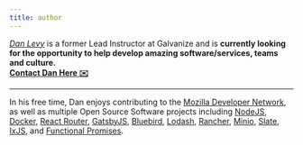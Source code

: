 ```yaml
---
title: author
---
```


[*Dan Levy*](https://danlevy.net/) is a former Lead Instructor at Galvanize and is **currently looking for the opportunity to help develop amazing software/services, teams and culture.**
<br />
[**Contact Dan Here ✉️**](/contact/)


------------------------------


In his free time, Dan enjoys contributing to the [Mozilla Developer Network](https://developer.mozilla.org/en-US/docs/Web/API/Fetch_API/Using_Fetch), as well as multiple Open Source Software projects including [NodeJS](https://github.com/nodejs/nodejs.org), [Docker](https://github.com/moby/moby), [React Router](https://github.com/ReactTraining/react-router/), [GatsbyJS](https://github.com/gatsbyjs/gatsby), [Bluebird](https://github.com/petkaantonov/bluebird), [Lodash](https://github.com/lodash/lodash), [Rancher](https://github.com/rancher/rancher), [Minio](https://github.com/minio/minio), [Slate](https://github.com/lord/slate), [IxJS](https://github.com/ReactiveX/IxJS), and [Functional Promises](https://github.com/functional-promises/functional-promises).

